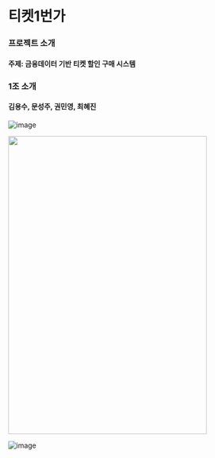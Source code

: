 # 티켓1번가

### 프로젝트 소개
#### 주제: 금융데이터 기반 티켓 할인 구매 시스템
### 1조 소개
#### 김용수, 문성주, 권민영, 최혜진


![image](https://github.com/multicampus-team-project/project/assets/84662018/842c4b94-cc0c-4e29-b735-124de93bdf28)

<img src="https://github.com/multicampus-team-project/project/assets/84662018/842c4b94-cc0c-4e29-b735-124de93bdf28" width="400" height="600"/>


![image](https://github.com/multicampus-team-project/project/assets/84662018/f4bdc969-1e71-4466-93d1-87dff1d26e54)
